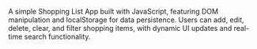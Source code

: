 A simple Shopping List App built with JavaScript, featuring DOM manipulation and localStorage for data persistence. Users can add, edit, delete, clear, and filter shopping items, with dynamic UI updates and real-time search functionality.
